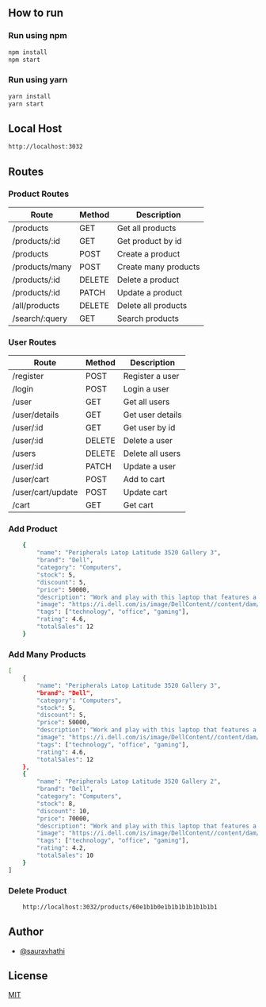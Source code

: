 ## How to run

### Run using npm

```bash
npm install
npm start
```

### Run using yarn

```bash
yarn install
yarn start
```

## Local Host

```bash
http://localhost:3032
```

## Routes

### Product Routes

| Route | Method | Description |
| --- | --- | --- |
| /products | GET | Get all products |
| /products/:id | GET | Get product by id |
| /products | POST | Create a product |
| /products/many | POST | Create many products |
| /products/:id | DELETE | Delete a product |
| /products/:id | PATCH | Update a product |
| /all/products | DELETE | Delete all products |
| /search/:query | GET | Search products |

### User Routes

| Route | Method | Description |
| --- | --- | --- |
| /register | POST | Register a user |
| /login | POST | Login a user |
| /user | GET | Get all users |
| /user/details | GET | Get user details |
| /user/:id | GET | Get user by id |
| /user/:id | DELETE | Delete a user |
| /users | DELETE | Delete all users |
| /user/:id | PATCH | Update a user |
| /user/cart | POST | Add to cart |
| /user/cart/update | POST | Update cart |
| /cart | GET | Get cart |

### Add Product

```bash
    {
        "name": "Peripherals Latop Latitude 3520 Gallery 3",
        "brand": "Dell",
        "category": "Computers",
        "stock": 5,
        "discount": 5,
        "price": 50000,
        "description": "Work and play with this laptop that features a powerful processor, a large memory, and a high-resolution screen.",
        "image": "https://i.dell.com/is/image/DellContent//content/dam/ss2/product-images/dell-client-products/notebooks/latitude-notebooks/15-3520/media-gallery/peripherals_latop_latitude_3520_gallery_3.psd?fmt=pjpg&pscan=auto&scl=1&wid=3339&hei=2291&qlt=100,1&resMode=sharp2&size=3339,2291&chrss=full&imwidth=5000",
        "tags": ["technology", "office", "gaming"],
        "rating": 4.6,
        "totalSales": 12
    }
```

### Add Many Products

```bash
[
    {
        "name": "Peripherals Latop Latitude 3520 Gallery 3",
        "brand": "Dell",
        "category": "Computers",
        "stock": 5,
        "discount": 5,
        "price": 50000,
        "description": "Work and play with this laptop that features a powerful processor, a large memory, and a high-resolution screen.",
        "image": "https://i.dell.com/is/image/DellContent//content/dam/ss2/product-images/dell-client-products/notebooks/latitude-notebooks/15-3520/media-gallery/peripherals_latop_latitude_3520_gallery_3.psd?fmt=pjpg&pscan=auto&scl=1&wid=3339&hei=2291&qlt=100,1&resMode=sharp2&size=3339,2291&chrss=full&imwidth=5000",
        "tags": ["technology", "office", "gaming"],
        "rating": 4.6,
        "totalSales": 12
    },
    {
        "name": "Peripherals Latop Latitude 3520 Gallery 2",
        "brand": "Dell",
        "category": "Computers",
        "stock": 8,
        "discount": 10,
        "price": 70000,
        "description": "Work and play with this laptop that features a powerful processor, a large memory, and a high-resolution screen.",
        "image": "https://i.dell.com/is/image/DellContent//content/dam/ss2/product-images/dell-client-products/notebooks/latitude-notebooks/14-3420/media-gallery/peripherals_laptop_latitude_3420nt_gallery_1.psd?fmt=pjpg&pscan=auto&scl=1&wid=3319&hei=2405&qlt=100,1&resMode=sharp2&size=3319,2405&chrss=full&imwidth=5000",
        "tags": ["technology", "office", "gaming"],
        "rating": 4.2,
        "totalSales": 10
    }
]
```

### Delete Product

```bash
    http://localhost:3032/products/60e1b1b0e1b1b1b1b1b1b1b1
```

## Author

- [@sauravhathi](https://github.com/sauravhathi)

## License

[MIT](https://choosealicense.com/licenses/mit/)
